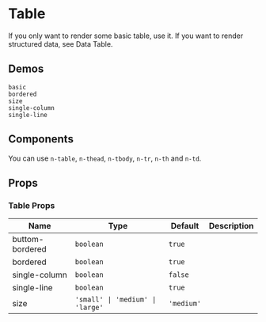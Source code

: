 # Table

<!--single-column-->

If you only want to render some basic table, use it. If you want to render structured data, see <n-a to="n-data-table">Data Table</n-a>.

## Demos

```demo
basic
bordered
size
single-column
single-line
```

## Components

You can use `n-table`, `n-thead`, `n-tbody`, `n-tr`, `n-th` and `n-td`.

## Props

### Table Props

| Name | Type | Default | Description |
| --- | --- | --- | --- |
| buttom-bordered | `boolean` | `true` |  |
| bordered | `boolean` | `true` |  |
| single-column | `boolean` | `false` |  |
| single-line | `boolean` | `true` |  |
| size | `'small' \| 'medium' \| 'large'` | `'medium'` |  |
